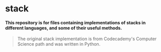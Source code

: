# stack

#### This repository is for files containing implementations of stacks in different languages, and some of their useful methods. 

> The original stack implementation is from Codecademy's Computer Science path and was written in Python.
